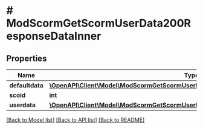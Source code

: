 # # ModScormGetScormUserData200ResponseDataInner

## Properties

Name | Type | Description | Notes
------------ | ------------- | ------------- | -------------
**defaultdata** | [**\OpenAPI\Client\Model\ModScormGetScormUserData200ResponseDataInnerDefaultdataInner[]**](ModScormGetScormUserData200ResponseDataInnerDefaultdataInner.md) |  | [optional]
**scoid** | **int** | sco id | [optional]
**userdata** | [**\OpenAPI\Client\Model\ModScormGetScormUserData200ResponseDataInnerDefaultdataInner[]**](ModScormGetScormUserData200ResponseDataInnerDefaultdataInner.md) |  | [optional]

[[Back to Model list]](../../README.md#models) [[Back to API list]](../../README.md#endpoints) [[Back to README]](../../README.md)
